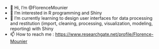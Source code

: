 - 👋 Hi, I’m @FlorenceMounier
- 👀 I’m interested in R programming and Shiny
- 🌱 I’m currently learning to design user interfaces for data processing and restitution (import, cleaning, processing, visualization, modeling, reporting) with Shiny
- 📫 How to reach me : https://www.researchgate.net/profile/Florence-Mounier

<!---
FlorenceMounier/FlorenceMounier is a ✨ special ✨ repository because its `README.md` (this file) appears on your GitHub profile.
You can click the Preview link to take a look at your changes.
--->
